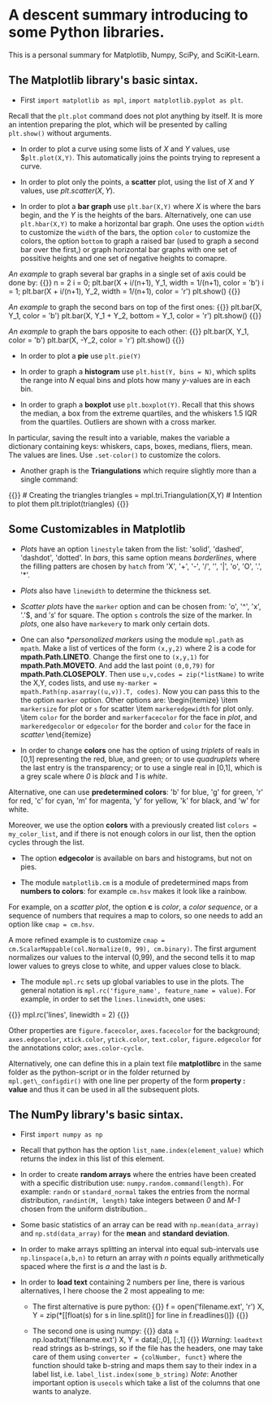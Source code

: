 # A descent summary introducing to some Python libraries.

This is a personal summary for Matplotlib, Numpy, SciPy, and SciKit-Learn.

## The Matplotlib library's basic sintax.

* First 
`import matplotlib as mpl`,
`import matplotlib.pyplot as plt`. 

Recall that the `plt.plot` command does not plot anything by itself. It is more an intention preparing the plot, which will be presented by calling `plt.show()` without arguments.

* In order to plot a curve using some lists of $X$ and $Y$ values, use $`plt.plot(X,Y)`. This automatically joins the points trying to represent a curve.

* In order to plot only the points, a **scatter** plot,  using the list of $X$ and $Y$ values, use $plt.scatter(X,Y)$.

* In order to plot a **bar graph** use `plt.bar(X,Y)` where $X$ is where the bars begin, and the $Y$ is the heights of the bars. Alternatively, one can use `plt.hbar(X,Y)` to make a horizontal bar graph. One uses the option `width` to customize the `width` of the bars, the option `color` to customize the colors, the option `bottom` to graph a raised bar (used to graph a second bar over the first,) or graph horizontal bar graphs with one set of possitive heights and one set of negative heights to comapre. 
   
*An example* to graph several bar graphs in a single set of axis could be done by:
{{<highlight python>}}
n = 2
i = 0; plt.bar(X + i/(n+1), Y_1, width = 1/(n+1), color = 'b')
i = 1; plt.bar(X + i/(n+1), Y_2, width = 1/(n+1), color = 'r') 
plt.show()
{{</highlight>}}

*An example* to graph the second bars on top of the first ones:
{{<highlight python>}}
plt.bar(X, Y_1, color = 'b')
plt.bar(X, Y_1 + Y_2, bottom = Y_1, color = 'r') 
plt.show()
{{</highlight>}}

*An example* to graph the bars opposite to each other:
{{<highlight python>}}
plt.bar(X, Y_1, color = 'b')
plt.bar(X, -Y_2, color = 'r') 
plt.show()
{{</highlight>}}

* In order to plot a **pie** use `plt.pie(Y)` 

* In order to graph a **histogram** use `plt.hist(Y, bins = N)`, which splits the range into _N_ equal bins and plots how many _y_-values are in each bin. 

* In order to graph a **boxplot** use `plt.boxplot(Y)`. Recall that this shows the median, a box from the extreme quartiles, and the whiskers 1.5 IQR from the quartiles. Outliers are shown with a cross marker.

In particular, saving the result into a variable, makes the variable a dictionary containing keys: whiskers, caps, boxes, medians, fliers, mean. The values are lines. Use `.set-color()` to customize the colors.

* Another graph is the **Triangulations** which require slightly more than a single command:

{{<highlight python>}}
    # Creating the triangles 
    triangles = mpl.tri.Triangulation(X,Y)
    # Intention to plot them 
    plt.triplot(triangles)
{{</highlight>}}

## Some Customizables in Matplotlib
* _Plots_ have an option `linestyle` taken from the list: 'solid', 'dashed', 'dashdot', 'dotted'. In _bars_, this same option means _borderlines_, where the filling patters are chosen by `hatch` from 'X', '+', '-', '/', '\', '|', 'o', 'O', '.', '*'.

* _Plots_ also have `linewidth` to determine the thickness set.

* _Scatter plots_ have the `marker` option and can be chosen from: 'o', '^', 'x', '.'$,  and $'s'$ for square. The option `s` controls the size of the marker. In _plots_, one also have `markevery` to mark only certain dots.

* One can also **personalized markers* using the module `mpl.path` as `mpath`. 
Make a list of vertices of the form `(x,y,2)` where $2$ is a code for 
**mpath.Path.LINETO**. Change the first one to `(x,y,1)` for
**mpath.Path.MOVETO**. And add the last point `(0,0,79)` for **mpath.Path.CLOSEPOLY**. Then use `u,v,codes = zip(*listName)` to write the X,Y, codes lists, and use `my-marker = mpath.Path(np.asarray((u,v)).T, codes)`. Now you can pass this to the
the option `marker` option. Other options are:
\begin{itemize}
    \item `markersize` for plot or `s` for scatter
    \item `markeredgewidth` for plot only. 
    \item `color` for the border and `markerfacecolor` for the face in _plot_, and `markeredgecolor` or `edgecolor` for the border and  `color` for the face in _scatter_
\end{itemize}

 
* In order to change **colors** one has the option of using _triplets_ of reals in [0,1] representing the red, blue, and green; or to use _quadruplets_ where the last entry is the transparency; or to use a single real in [0,1], which is a grey scale where _0_ is _black_ and _1_ is _white_. 

Alternative, one can use **predetermined colors**: 'b' for blue, 'g' for green, 'r' for red, 'c' for cyan, 'm' for magenta, 'y' for yellow, 'k' for black, and 'w' for white.

Moreover, we use the option **colors** with a previously created list `colors = my_color_list`, and if there is not enough colors in our list, then the option cycles through the list. 

* The option **edgecolor** is available on bars and histograms, but not on pies.

* The module `matplotlib.cm` is a module of predetermined maps from **numbers to colors**: for example `cm.hsv` makes it look like a rainbow. 

For example, on a _scatter plot_, the option **c** is _color_, a _color sequence_, or a sequence of numbers that requires a map to colors, so one needs to add an option like `cmap = cm.hsv`.

A more refined example is to customize `cmap = cm.ScalarMappable(col.Normalize(0, 99), cm.binary)`. The first argument normalizes our values to the interval (0,99), and the second tells it to map lower values to greys close to white, and upper values close to black. 

* The module `mpl.rc` sets up global variables to use in the plots. The general notation is `mpl.rc('figure_name', feature_name = value)`. For example, in order to set the `lines.linewidth`, one uses:

{{<highlight python>}}
    mpl.rc('lines', linewidth = 2)
{{</highlight>}}

Other properties are `figure.facecolor`, `axes.facecolor` for the background; `axes.edgecolor`, `xtick.color`, `ytick.color`, `text.color`, `figure.edgecolor` for the annotations color; `axes.color-cycle`.

Alternatively, one can define this in a plain text file **matplotlibrc** in the same folder as the python-script or in the folder returned by `mpl.get\_configdir()` with one line per property of the form **property : value**  and thus it can be used in all the subsequent plots.

## The NumPy library's basic sintax.
* First `import numpy as np`

* Recall that python has the option `list_name.index(element_value)` which returns the index in this list of this element. 


* In order to create **random arrays** where the entries have been created with a specific distribution use: `numpy.random.command(length)`. For example: 
`randn` or `standard_normal` takes the entries from the normal distribution, `randint(M, length)` take integers between _0_ and _M-1_ chosen from the uniform distribution..

* Some basic statistics of an array can be read with `np.mean(data_array)` and `np.std(data_array)` for the **mean** and **standard deviation**. 

* In order to make arrays splitting an interval into equal sub-intervals use
`np.linspace(a,b,n)` to return an array with _n_ points equally arithmetically spaced where the first is _a_ and the last is _b_.

* In order to **load text** containing 2 numbers per line, there is various alternatives, I here choose the 2 most appealing to me:

    - The first alternative is pure python:
    {{<highlight python>}}
        f = open('filename.ext', 'r')
        X, Y = zip(*[[float(s) for s in line.split()] for line in f.readlines()])
    {{</highlight>}}

    - The second one is using numpy:
    {{<highlight python>}}
        data = np.loadtxt('filename.ext')
        X, Y = data[:,0], [:,1]
    {{</highlight>}}
    _Warning_: `loadtext` read strings as b-strings, so if the file has the headers, one may take care of them using `converter = {colNumber, funct}` where the function should take b-string and maps them say to their index in a label list, i.e. `label_list.index(some_b_string)`
    _Note_: Another important option is `usecols` which take a list of the columns that one wants to analyze.
  








